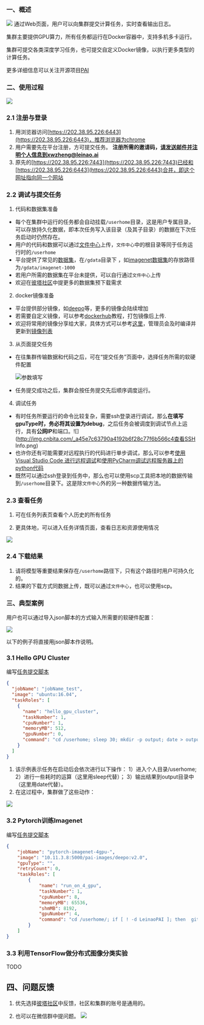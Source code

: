 ### 一、概述

![](http://img.cnbita.com/_f612c7ed7f0e4e338bc77c3575d23715集群概览图.png)
通过Web页面，用户可以向集群提交计算任务，实时查看输出日志。

集群主要提供GPU算力，所有任务都运行在Docker容器中，支持多机多卡运行。

集群可提交各类深度学习任务，也可提交自定义Docker镜像，以执行更多类型的计算任务。

更多详细信息可以关注开源项目[PAI](http://www.github.com/microsoft/pai)

### 二、使用过程

![](http://img.cnbita.com/_3f127e723a314bfa80c519d967ef4dae使用过程图.png)
### 2.1 注册与登录
1. 用浏览器访问[https://202.38.95.226:6443](https://202.38.95.226:6443)，推荐浏览器为chrome
2. 用户需要先在平台注册，方可提交任务。  **注册所需的邀请码，请发送邮件并注明个人信息到xwzheng@leinao.ai**
3. 原先的[https://202.38.95.226:7443](https://202.38.95.226:7443)已经和[https://202.38.95.226:6443](https://202.38.95.226:6443)合并，即这个网址指向同一个网站


### 2.2 调试与提交任务
1. 代码和数据集准备

- 每个在集群中运行的任务都会自动挂载`/userhome`目录，这是用户专属目录，可以存放持久化数据，即本次任务写入该目录（及其子目录）的数据在下次任务启动时仍然存在。
- 用户的代码和数据可以通过[文件中心](https://202.38.95.226:6443/fileCenter.html)上传，`文件中心`中的根目录等同于任务运行时的`/userhome`
- 平台提供了常见的[数据集](https://202.38.95.226:6443/dataset.html)，在`/gdata`目录下 ，如[imagenet数据集](https://202.38.95.226:6443/dataset.html?dataSet=1000000029)的存放路径为`/gdata/imagenet-1000`
- 若用户所需的数据集在平台未提供，可以自行通过`文件中心`上传
- 欢迎在[彼塔社区](https://www.bitahub.com/views/communicate.html)中提更多的数据集预下载需求

2. docker镜像准备 

  - 平台提供部分镜像，如[deepo](https://github.com/ufoym/deepo)等，更多的镜像会陆续增加
  - 若需要自定义镜像，可以参考[dockerhub](https://docs.docker.com/docker-hub/builds/)教程，打包镜像后上传.
 - 欢迎将常用的镜像分享给大家，具体方式可以参考[这里](https://github.com/leinao/leinaopai)，管理员会及时编译并更新到[镜像列表](https://202.38.95.226:6443/imageset.html)

3. 从页面提交任务
  - 在往集群传输数据和代码之后，可在“提交任务”页面中，选择任务所需的软硬件配置  

    ![参数填写](http://img.cnbita.com/_d1a0d051250c489cb1f1953b712066b4参数填写.png) 

  - 任务提交成功之后，集群会按任务提交先后顺序调度运行。 
4. 调试任务
  - 有时任务所要运行的命令比较复杂，需要ssh登录进行调试，那么**在填写gpuType时，务必将其设置为debug**，之后任务会被调度到调试节点上运行，具有**公网IP**和端口。![](http://img.cnbita.com/_a45e7c63790a4192b6f28c77f6b566c4查看SSH Info.png)  
  - 也许你还有可能需要对远程执行的代码进行单步调试，那么可以参考[使用 Visual Studio Code 进行远程调试](http://www.cnbita.com/views/article-detail.html?articleId=_210bd928f7f64b65bd0aa6658b0697b4)和[使用PyCharm调试远程服务器上的python代码](http://www.cnbita.com/views/article-detail.html?articleId=_15061b9c318d4eba913e51bee43dee64)
  - 既然可以通过ssh登录到任务中，那么也可以使用scp工具把本地的数据传输到`/userhome`目录下。这是除`文件中心`外的另一种数据传输方法。

### 2.3 查看任务

1. 可在任务列表页查看个人历史的所有任务

2. 更具体地，可以进入任务详情页面，查看日志和资源使用情况

![](http://img.cnbita.com/_bf5259311fbc42779b228a0762cccb96_67d37572338f44bfbb2c757bcb679a96任务详情.png)

### 2.4 下载结果  
1. 请将模型等重要结果保存在`/userhome`路径下，只有这个路径时用户可持久化的。  
2. 结果的下载方式同数据上传，既可以通过`文件中心`，也可以使用scp。

### 三、典型案例

用户也可以通过导入json脚本的方式输入所需要的软硬件配置：

![](http://img.cnbita.com/_cdc9c591f9774f5391fdc1b8e1f87a38_421a43b21fc740f5ad4f9ef37aa33122脚本提交任务.png)

以下的例子将直接用json脚本作说明。

### 3.1 Hello GPU Cluster

编写[任务提交脚本](https://raw.githubusercontent.com/Leinao/LeinaoPAI/master/example/hello-gpu-cluster/hello_gpu_cluster.json)

```json
{
  "jobName": "jobName_test",	
  "image": "ubuntu:16.04",
  "taskRoles": [
    {
      "name": "hello_gpu_cluster",
      "taskNumber": 1,
      "cpuNumber": 1,
      "memoryMB": 512,
      "gpuNumber": 0,
      "command": "cd /userhome; sleep 30; mkdir -p output; date > output/out.txt; echo finished"
    }
  ]
}
```

1. 该示例表示任务在启动后会依次进行以下操作：
    1）进入个人目录/userhome; 
    2）进行一些耗时的运算（这里用sleep代替）；
    3）输出结果到output目录中（这里用date代替）。
2. 在这过程中，集群做了这些动作：

![](http://img.cnbita.com/_7ca7271b56d34b27a2a6ca7449bfd264_075009ca02814afda8007095319748e5集群运行过程示意图.png)


### 3.2 Pytorch训练Imagenet
编写[任务提交脚本](https://raw.githubusercontent.com/Leinao/LeinaoPAI/master/example/pytorch-imagenet/job-4gpu.json)
```json
{
    "jobName": "pytorch-imagenet-4gpu-",
    "image": "10.11.3.8:5000/pai-images/deepo:v2.0",
    "gpuType": "",
    "retryCount": 0,
    "taskRoles": [
        {
            "name": "run_on_4_gpu",
            "taskNumber": 1,
            "cpuNumber": 8,
            "memoryMB": 65536,
            "shmMB": 8192,
            "gpuNumber": 4,
            "command": "cd /userhome/; if [ ! -d LeinaoPAI ]; then  git clone https://github.com/Leinao/LeinaoPAI.git; else cd LeinaoPAI; git pull origin master; fi; mkdir -p checkpoints; python /userhome/LeinaoPAI/example/pytorch-imagenet/main.py --batch-size 256 --gpu_num 4"
        }
    ]
}
```

### 3.3 利用TensorFlow做分布式图像分类实验
TODO



## 四、问题反馈

1. 优先选择[彼塔社区](https://www.bitahub.com/views/communicate.html)中反馈，社区和集群的账号是通用的。

2. 也可以在微信群中提问题。
  ![](http://img.cnbita.com/_4978e26624064dcf8087a07ef5a004f7weixin_20180919155503.png)